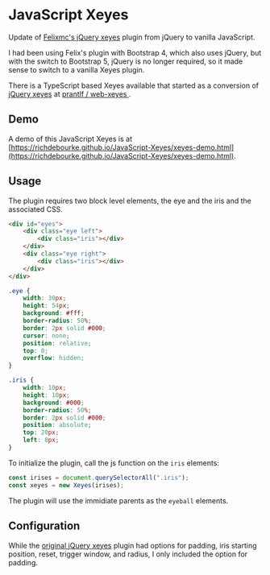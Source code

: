 # JavaScript Xeyes

Update of [Felixmc's jQuery xeyes](https://github.com/felixmc/jQuery-xeyes/blob/master/jquery.xeyes-2.0.js) plugin from jQuery to vanilla JavaScript.

I had been using Felix's plugin with Bootstrap 4, which also uses jQuery, but with the switch to Bootstrap 5, jQuery is no longer required, so it made sense to switch to a vanilla Xeyes plugin.

There is a TypeScript based Xeyes available that started as a conversion of [jQuery xeyes](https://github.com/felixmc/jQuery-xeyes/blob/master/jquery.xeyes-2.0.js) at [prantlf / web-xeyes ](https://github.com/prantlf/web-xeyes/tree/1ddb0a28e992f45988583c2c487584c69cd6065d).

## Demo

A demo of this JavaScript Xeyes is at [https://richdebourke.github.io/JavaScript-Xeyes/xeyes-demo.html](https://richdebourke.github.io/JavaScript-Xeyes/xeyes-demo.html).

## Usage

The plugin requires two block level elements, the eye and the iris and the associated CSS.

```html
<div id="eyes">
    <div class="eye left">
        <div class="iris"></div>
    </div>
    <div class="eye right">
        <div class="iris"></div>
    </div>
</div>
```


```css
.eye {
    width: 30px;
    height: 54px;
    background: #fff;
    border-radius: 50%;
    border: 2px solid #000;
    cursor: none;
    position: relative;
    top: 0;
    overflow: hidden;
}

.iris {
    width: 10px;
    height: 10px;
    background: #000;
    border-radius: 50%;
    border: 2px solid #000;
    position: absolute;
    top: 20px;
    left: 8px;
}
```

To initialize the plugin, call the js function on the `iris` elements:

```js
const irises = document.querySelectorAll(".iris");
const xeyes = new Xeyes(irises);
```

The plugin will use the immidiate parents as the `eyeball` elements. 

## Configuration

While the [original jQuery xeyes](https://github.com/felixmc/jQuery-xeyes/blob/master/jquery.xeyes-2.0.js) plugin had options for padding, iris starting position, reset, trigger window, and radius, I only included the option for padding.
